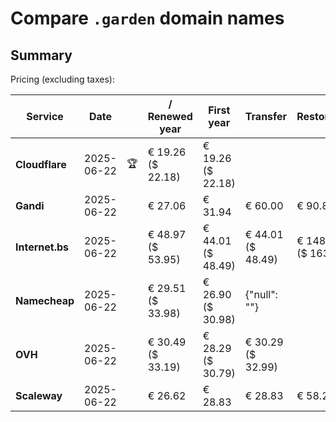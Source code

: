 # Compare `.garden` domain names

## Summary

Pricing (excluding taxes):

| Service | Date |  | / Renewed year | First year | Transfer | Restoration |
|--|--|--|--|--|--|--|
| **Cloudflare** | 2025-06-22 | 🏆 | € 19.26<br>($ 22.18) | € 19.26<br>($ 22.18) |  |  |
| **Gandi** | 2025-06-22 |  | € 27.06 | € 31.94 | € 60.00 | € 90.85 |
| **Internet.bs** | 2025-06-22 |  | € 48.97<br>($ 53.95) | € 44.01<br>($ 48.49) | € 44.01<br>($ 48.49) | € 148.82<br>($ 163.95) |
| **Namecheap** | 2025-06-22 |  | € 29.51<br>($ 33.98) | € 26.90<br>($ 30.98) | {"null": ""} |  |
| **OVH** | 2025-06-22 |  | € 30.49<br>($ 33.19) | € 28.29<br>($ 30.79) | € 30.29<br>($ 32.99) |  |
| **Scaleway** | 2025-06-22 |  | € 26.62 | € 28.83 | € 28.83 | € 58.26 |

